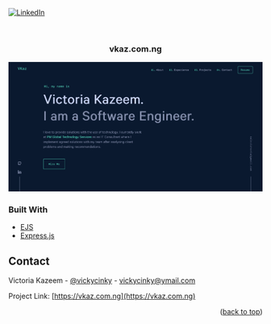 <div id="top"></div>

[![LinkedIn][linkedin-shield]][linkedin-url]

<!-- PROJECT LOGO -->
<br />
<div align="center">
  <h3 align="center">vkaz.com.ng</h3>
</div>

<!--
<p align="right">(<a href="#top">back to top</a>)</p> -->

[![Portfolio Screen Shot][portfolio-screenshot]](https://vkaz.com.ng)

### Built With

- [EJS](https://ejs.co/)
- [Express.js](https://expressjs.com/)

<!-- <p align="right">(<a href="#top">back to top</a>)</p> -->

<!-- CONTACT -->

## Contact

Victoria Kazeem - [@vickycinky](https://twitter.com/vickycinky) - vickycinky@ymail.com

Project Link: [https://vkaz.com.ng](https://vkaz.com.ng)

<p align="right">(<a href="#top">back to top</a>)</p>

<!-- ACKNOWLEDGMENTS -->

<!-- ## Acknowledgments

- [Choose an Open Source License](https://choosealicense.com)
- [Img Shields](https://shields.io)

<p align="right">(<a href="#top">back to top</a>)</p> -->

<!-- MARKDOWN LINKS & IMAGES -->

[linkedin-shield]: https://img.shields.io/badge/-LinkedIn-black.svg?style=for-the-badge&logo=linkedin&colorB=555
[linkedin-url]: https://www.linkedin.com/in/victoria-kazeem-062708bb/
[portfolio-screenshot]: portfolio-screenshot.png
